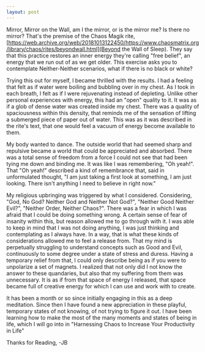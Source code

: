 ```yaml
---
layout: post
---
```


Mirror, Mirror on the Wall, am I the mirror, or is the mirror me? Is there no mirror?
That's the premise of the Chaos Magik rite, [https://web.archive.org/web/20181013122450/https://www.chaosmatrix.org/library/chaos/rites/beyondwall.html](Beyond the Wall of Sleep). They say that this practice restores an inner energy they're calling "free belief", an energy that we run out of as we get older. This exercise asks you to contemplate Neither-Neither scenarios, what if there is no black or white?

Trying this out for myself, I became thrilled with the results. I had a feeling that felt as if water were boiling and bubbling over in my chest. As I took in each breath, I felt as if I were rejuvenating instead of depleting. Unlike other personal experiences with energy, this had an "open" quality to it. It was as if a glob of dense water was created inside my chest. There was a quality of spaciousness within this density, that reminds me of the sensation of lifting a submerged piece of paper out of water. This was as it was described in the rite's text, that one would feel a vacuum of energy become available to them.

My body wanted to dance. The outside world that had seemed sharp and repulsive became a world that could be appreciated and absorbed. There was a total sense of freedom from a force  I could not see that had been tying me down and binding me. It was like I was remembering, "Oh yeah!". That "Oh yeah!" described a kind of remembrance that, said in unformulated thought, "I am just taking a first look at something, I am just looking. There isn't anything I need to believe in right now."

My religious upbringing was triggered by what I considered. Considering, "God, No God? Neither God and Neither Not God?", "Neither Good Neither Evil?", "Neither Order, Neither Chaos?". There was a fear in which I was afraid that I could be doing something wrong. A certain sense of fear of insanity within this, but reason allowed me to go through with it. I was able to keep in mind that I was not doing anything, I was just thinking and contemplating as I always have. In a way, that is what these kinds of considerations allowed me to feel a release from. That my mind is perpetually struggling to understand concepts such as Good and Evil, continuously to some degree under a state of stress and duress. Having a temporary relief from that, I could only describe being as if you were to unpolarize a set of magnets. I realized that not only did I not know the answer to these quandaries, but also that my suffering from them was unnecessary. It is as if from that space of energy I released, that space became full of creative energy for which I can use and work with to create.

It has been a month or so since initially engaging in this as a deep meditation. Since then I have found a new appreciation in these playful, temporary states of not knowing, of not trying to figure it out. I have been learning how to make the most of the many moments and states of being in life, which I will go into in "Harnessing Chaos to Increase Your Productivity in Life"

Thanks for Reading,
-JB  

